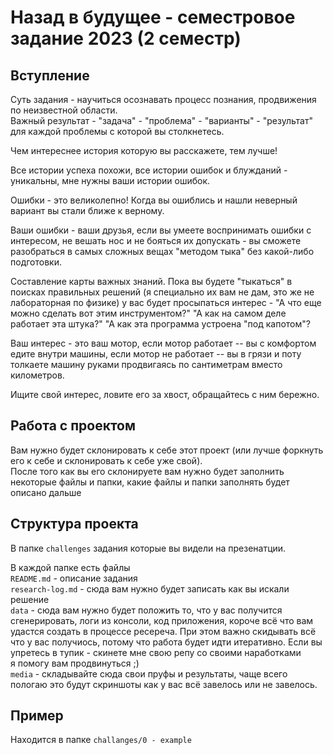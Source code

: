 # Назад в будущее - семестровое задание 2023 (2 семестр)
## Вступление
Суть задания - научиться осознавать процесс познания, продвижения по неизвестной области.\
Важный результат - "задача" -  "проблема" - "варианты" - "результат" для каждой проблемы с которой вы столкнетесь.

Чем интереснее история которую вы расскажете, тем лучше!

Все истории успеха похожи, все истории ошибок и блужданий - уникальны, мне нужны ваши истории ошибок.

Ошибки - это великолепно! Когда вы ошиблись и нашли неверный вариант вы стали ближе к верному.

Ваши ошибки - ваши друзья, если вы умеете воспринимать ошибки с интересом, не вешать нос и не бояться их допускать - вы сможете разобраться в самых сложных вещах "методом тыка" без какой-либо подготовки.

Составление карты важных знаний.
Пока вы будете "тыкаться" в поисках правильных решений (я специально их вам не дам, это же не лабораторная по физике) у вас будет просыпаться интерес - "А что еще можно сделать вот этим инструментом?" "А как на самом деле работает эта штука?" "А как эта программа устроена "под капотом"?

Ваш интерес - это ваш мотор, если мотор работает -- вы с комфортом едите внутри машины, если мотор не работает -- вы в грязи и поту толкаете машину руками продвигаясь по сантиметрам вместо километров. 

Ищите свой интерес, ловите его за хвост, обращайтесь с ним бережно.

## Работа с проектом

Вам нужно будет склонировать к себе этот проект (или лучше форкнуть его к себе и склонировать к себе уже свой). \
После того как вы его склонируете вам нужно будет заполнить некоторые файлы и папки, какие файлы и папки заполнять 
будет описано дальше 

## Структура проекта
В папке `challenges` задания которые вы видели на презенатции. 

В каждой папке есть файлы \
`README.md` - описание задания \
`research-log.md` - сюда вам нужно будет записать как вы искали решение \
`data` - сюда вам нужно будет положить то, что у вас получится сгенерировать, логи из консоли, код приложения, 
короче всё что вам удастся создать в процессе ресереча. При этом важно скидывать всё что у вас получиось, 
потому что работа будет идти итеративно. Если вы упретесь в тупик - скинете мне свою репу со своими наработками \
я помогу вам продвинуться ;) \
`media` - складывайте сюда свои пруфы и результаты, чаще всего пологаю это будут скриншоты как у вас всё завелось или не завелось.

## Пример 
Находится в папке `challanges/0 - example`
